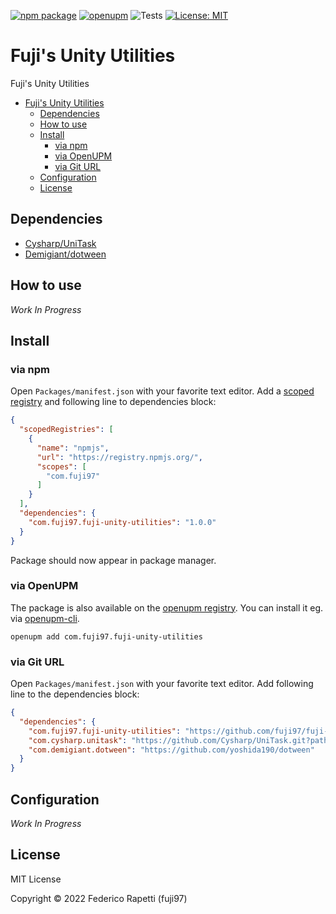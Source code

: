 [![npm package](https://img.shields.io/npm/v/com.fuji97.fuji-unity-utilities)](https://www.npmjs.com/package/com.fuji97.fuji-unity-utilities)
[![openupm](https://img.shields.io/npm/v/com.fuji97.fuji-unity-utilities?label=openupm&registry_uri=https://package.openupm.com)](https://openupm.com/packages/com.fuji97.fuji-unity-utilities/)
![Tests](https://github.com/fuji97/fuji-unity-utilities/workflows/Tests/badge.svg)
[![License: MIT](https://img.shields.io/badge/License-MIT-green.svg)](https://opensource.org/licenses/MIT)

# Fuji's Unity Utilities

Fuji's Unity Utilities

- [Fuji's Unity Utilities](#fujis-unity-utilities)
  - [Dependencies](#dependencies)
  - [How to use](#how-to-use)
  - [Install](#install)
    - [via npm](#via-npm)
    - [via OpenUPM](#via-openupm)
    - [via Git URL](#via-git-url)
  - [Configuration](#configuration)
  - [License](#license)

<!-- toc -->

## Dependencies
- [Cysharp/UniTask](https://github.com/Cysharp/UniTask)
- [Demigiant/dotween](https://github.com/Demigiant/dotween)

## How to use

*Work In Progress*

## Install

### via npm

Open `Packages/manifest.json` with your favorite text editor. Add a [scoped registry](https://docs.unity3d.com/Manual/upm-scoped.html) and following line to dependencies block:
```json
{
  "scopedRegistries": [
    {
      "name": "npmjs",
      "url": "https://registry.npmjs.org/",
      "scopes": [
        "com.fuji97"
      ]
    }
  ],
  "dependencies": {
    "com.fuji97.fuji-unity-utilities": "1.0.0"
  }
}
```
Package should now appear in package manager.

### via OpenUPM

The package is also available on the [openupm registry](https://openupm.com/packages/com.fuji97.fuji-unity-utilities). You can install it eg. via [openupm-cli](https://github.com/openupm/openupm-cli).

```
openupm add com.fuji97.fuji-unity-utilities
```

### via Git URL

Open `Packages/manifest.json` with your favorite text editor. Add following line to the dependencies block:
```json
{
  "dependencies": {
    "com.fuji97.fuji-unity-utilities": "https://github.com/fuji97/fuji-unity-utilities.git",
    "com.cysharp.unitask": "https://github.com/Cysharp/UniTask.git?path=src/UniTask/Assets/Plugins/UniTask",
    "com.demigiant.dotween": "https://github.com/yoshida190/dotween"
  }
}
```

## Configuration

*Work In Progress*

## License

MIT License

Copyright © 2022 Federico Rapetti (fuji97)